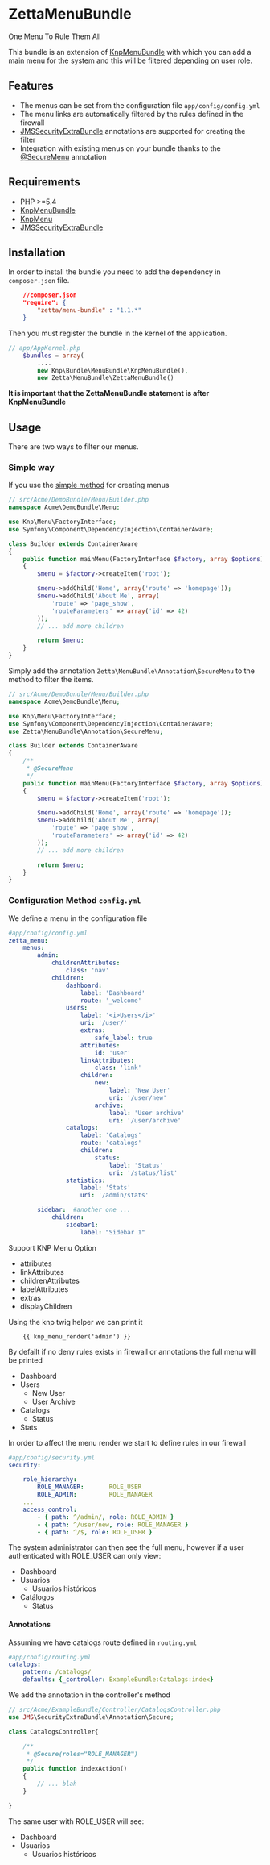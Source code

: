 ZettaMenuBundle
===============

One Menu To Rule Them All


This bundle is an extension of [KnpMenuBundle](https://github.com/KnpLabs/KnpMenuBundle) with which you can add a main menu for the system and this will be filtered depending on user role.


## Features

 - The menus can be set from the configuration file `app/config/config.yml`
 - The menu links are automatically filtered by the rules defined in the firewall
 - [JMSSecurityExtraBundle](http://jmsyst.com/bundles/JMSSecurityExtraBundle/master/annotations#secure) annotations are supported for creating the filter
 - Integration with existing menus on your bundle thanks to the [@SecureMenu](#simple-way) annotation


## Requirements

 - PHP >=5.4
 - [KnpMenuBundle](https://github.com/KnpLabs/KnpMenuBundle)
 - [KnpMenu](https://github.com/KnpLabs/KnpMenu)
 - [JMSSecurityExtraBundle](https://github.com/schmittjoh/JMSSecurityExtraBundle)


## Installation

In order to install the bundle you need to add the dependency in `composer.json` file.

```json
    //composer.json
    "require": {
        "zetta/menu-bundle" : "1.1.*"
    }
```

Then you must register the bundle in the kernel of the application.

```php
// app/AppKernel.php
    $bundles = array(
        ....
        new Knp\Bundle\MenuBundle\KnpMenuBundle(),
        new Zetta\MenuBundle\ZettaMenuBundle()
```

**It is important that the ZettaMenuBundle statement is after KnpMenuBundle**

## Usage

There are two ways to filter our menus.

### Simple way

If you use the [simple method](https://github.com/KnpLabs/KnpMenuBundle/blob/master/Resources/doc/index.md#method-a-the-easy-way-yay) for creating menus

```php
// src/Acme/DemoBundle/Menu/Builder.php
namespace Acme\DemoBundle\Menu;

use Knp\Menu\FactoryInterface;
use Symfony\Component\DependencyInjection\ContainerAware;

class Builder extends ContainerAware
{
    public function mainMenu(FactoryInterface $factory, array $options)
    {
        $menu = $factory->createItem('root');

        $menu->addChild('Home', array('route' => 'homepage'));
        $menu->addChild('About Me', array(
            'route' => 'page_show',
            'routeParameters' => array('id' => 42)
        ));
        // ... add more children

        return $menu;
    }
}
```

Simply add the annotation `Zetta\MenuBundle\Annotation\SecureMenu` to the method to filter the items.


```php
// src/Acme/DemoBundle/Menu/Builder.php
namespace Acme\DemoBundle\Menu;

use Knp\Menu\FactoryInterface;
use Symfony\Component\DependencyInjection\ContainerAware;
use Zetta\MenuBundle\Annotation\SecureMenu;

class Builder extends ContainerAware
{
    /**
     * @SecureMenu
     */
    public function mainMenu(FactoryInterface $factory, array $options)
    {
        $menu = $factory->createItem('root');

        $menu->addChild('Home', array('route' => 'homepage'));
        $menu->addChild('About Me', array(
            'route' => 'page_show',
            'routeParameters' => array('id' => 42)
        ));
        // ... add more children

        return $menu;
    }
}
```

### Configuration Method `config.yml`

We define a menu in the configuration file

```yaml
#app/config/config.yml
zetta_menu:
    menus:
        admin:
            childrenAttributes:
                class: 'nav'
            children:
                dashboard:
                    label: 'Dashboard'
                    route: '_welcome'
                users:
                    label: '<i>Users</i>'
                    uri: '/user/'
                    extras:
                        safe_label: true
                    attributes:
                        id: 'user'
                    linkAttributes:
                        class: 'link'
                    children:
                        new:
                            label: 'New User'
                            uri: '/user/new'
                        archive:
                            label: 'User archive'
                            uri: '/user/archive'
                catalogs:
                    label: 'Catalogs'
                    route: 'catalogs'
                    children:
                        status:
                            label: 'Status'
                            uri: '/status/list'
                statistics:
                    label: 'Stats'
                    uri: '/admin/stats'

        sidebar:  #another one ...
            children:
                sidebar1:
                    label: "Sidebar 1"
```
Support KNP Menu Option
* attributes
* linkAttributes
* childrenAttributes
* labelAttributes
* extras
* displayChildren

Using the knp twig helper we can print it

```jinja
    {{ knp_menu_render('admin') }}
```

By defailt if no deny rules exists in firewall or annotations the full menu will be printed


 - Dashboard
 - Users
    - New User
    - User Archive
 - Catalogs
    - Status
 - Stats

In order to affect the menu render we start to define rules in our firewall


```yaml
#app/config/security.yml
security:

    role_hierarchy:
        ROLE_MANAGER:       ROLE_USER
        ROLE_ADMIN:         ROLE_MANAGER
    ...
    access_control:
        - { path: ^/admin/, role: ROLE_ADMIN }
        - { path: ^/user/new, role: ROLE_MANAGER }
        - { path: ^/$, role: ROLE_USER }
```


The system administrator can then see the full menu, however if a user authenticated with ROLE_USER can only view:


 - Dashboard
 - Usuarios
    - Usuarios históricos
 - Catálogos
    - Status


#### Annotations

Assuming we have catalogs route defined in `routing.yml`

```yaml
#app/config/routing.yml
catalogs:
    pattern: /catalogs/
    defaults: {_controller: ExampleBundle:Catalogs:index}
```

We add the annotation in the controller's method

```php
// src/Acme/ExampleBundle/Controller/CatalogsController.php
use JMS\SecurityExtraBundle\Annotation\Secure;

class CatalogsController{

    /**
     * @Secure(roles="ROLE_MANAGER")
     */
    public function indexAction()
    {
        // ... blah
    }

}
```

The same user with ROLE_USER will see:

 - Dashboard
 - Usuarios
    - Usuarios históricos
